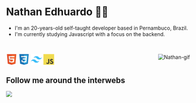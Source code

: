 
# Nathan Edhuardo :man_technologist:

- I'm an 20-years-old self-taught developer based in Pernambuco, Brazil.
- I'm currently studying Javascript with a focus on the backend.

##
 <div style="display: inline_block"><br>
  
  <img align="center" alt="Nathan-JS" Height="30" widht="40" src="https://raw.githubusercontent.com/devicons/devicon/master/icons/html5/html5-original.svg">
  <img align="center" alt="Nathan-JS" Height="30" widht="40" src="https://raw.githubusercontent.com/devicons/devicon/master/icons/css3/css3-original.svg">
  <img align="center" alt="Nathan-JS" Height="30" widht="40" src="https://raw.githubusercontent.com/devicons/devicon/master/icons/tailwindcss/tailwindcss-original.svg">
  <img align="center" alt="Nathan-JS" Height="30" widht="40" src="https://raw.githubusercontent.com/devicons/devicon/master/icons/javascript/javascript-original.svg">
  <img align="right" alt="Nathan-gif" Height="150" src="https://64.media.tumblr.com/9973f2fc1ab8a6bf5388fa64951b58b9/tumblr_o2yr6fzeoA1toeirko1_500.gifv"
  </div>
  
## Follow me around the interwebs
  <div>
  <a href = "mailto:edhuardonathan@gmail.com"><img src="https://img.shields.io/badge/-Gmail-%23E4405F?style=for-the-badge&logo=gmail&logoColor=white" target="_blank"></a>
    
   
  </div>

 
